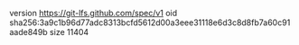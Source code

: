 version https://git-lfs.github.com/spec/v1
oid sha256:3a9c1b96d77adc8313bcfd5612d00a3eee31118e6d3c8d8fb7a60c91aade849b
size 11404
